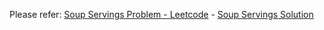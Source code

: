 Please refer: [Soup Servings Problem - Leetcode](https://leetcode.com/problems/soup-servings) - [Soup Servings Solution](https://github.com/Rogue-Jaeger/Competitive-Programming/blob/master/Leetcode/Probability/SoupServings.java)
